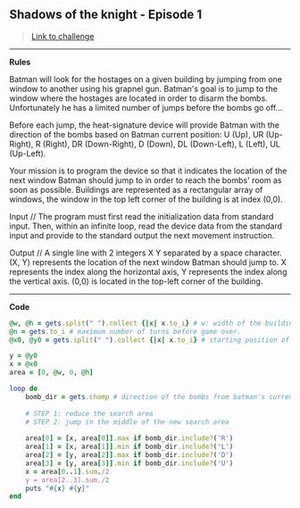 
## Shadows of the knight - Episode 1

> [Link to challenge](https://www.codingame.com/ide/puzzle/shadows-of-the-knight-episode-1)

---

**Rules**

Batman will look for the hostages on a given building by jumping from one window to another using his grapnel gun. Batman's goal is to jump to the window where the hostages are located in order to disarm the bombs. Unfortunately he has a limited number of jumps before the bombs go off...

Before each jump, the heat-signature device will provide Batman with the direction of the bombs based on Batman current position: U (Up), UR (Up-Right), R (Right), DR (Down-Right), D (Down), DL (Down-Left), L (Left), UL (Up-Left).

Your mission is to program the device so that it indicates the location of the next window Batman should jump to in order to reach the bombs' room as soon as possible. Buildings are represented as a rectangular array of windows, the window in the top left corner of the building is at index (0,0).

Input // The program must first read the initialization data from standard input. Then, within an infinite loop, read the device data from the standard input and provide to the standard output the next movement instruction.

Output // A single line with 2 integers X Y separated by a space character. (X, Y) represents the location of the next window Batman should jump to. X represents the index along the horizontal axis, Y represents the index along the vertical axis. (0,0) is located in the top-left corner of the building.

---

**Code**

```ruby
@w, @h = gets.split(" ").collect {|x| x.to_i} # w: width of the building, h: height of the building
@n = gets.to_i # maximum number of turns before game over.
@x0, @y0 = gets.split(" ").collect {|x| x.to_i} # starting position of Batman

y = @y0
x = @x0
area = [0, @w, 0, @h]

loop do
    bomb_dir = gets.chomp # direction of the bombs from batman's current location (U, UR, R, DR, D, DL, L or UL)
    
    # STEP 1: reduce the search area
    # STEP 2: jump in the middle of the new search area
    
    area[0] = [x, area[0]].max if bomb_dir.include?('R')
    area[1] = [x, area[1]].min if bomb_dir.include?('L')
    area[2] = [y, area[2]].max if bomb_dir.include?('D')
    area[3] = [y, area[3]].min if bomb_dir.include?('U')
    x = area[0..1].sum./2
    y = area[2..3].sum./2
    puts "#{x} #{y}"
end
```
